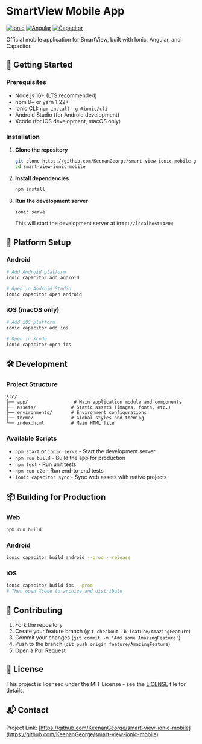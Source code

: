 # SmartView Mobile App

[![Ionic](https://img.shields.io/badge/Ionic-3880FF?style=for-the-badge&logo=ionic&logoColor=white)](https://ionicframework.com/)
[![Angular](https://img.shields.io/badge/Angular-DD0031?style=for-the-badge&logo=angular&logoColor=white)](https://angular.io/)
[![Capacitor](https://img.shields.io/badge/Capacitor-119EFF?style=for-the-badge&logo=capacitor&logoColor=white)](https://capacitorjs.com/)

Official mobile application for SmartView, built with Ionic, Angular, and Capacitor.

## 🚀 Getting Started

### Prerequisites

- Node.js 16+ (LTS recommended)
- npm 8+ or yarn 1.22+
- Ionic CLI: `npm install -g @ionic/cli`
- Android Studio (for Android development)
- Xcode (for iOS development, macOS only)

### Installation

1. **Clone the repository**
   ```bash
   git clone https://github.com/KeenanGeorge/smart-view-ionic-mobile.git
   cd smart-view-ionic-mobile
   ```

2. **Install dependencies**
   ```bash
   npm install
   ```

3. **Run the development server**
   ```bash
   ionic serve
   ```
   This will start the development server at `http://localhost:4200`

## 📱 Platform Setup

### Android

```bash
# Add Android platform
ionic capacitor add android

# Open in Android Studio
ionic capacitor open android
```

### iOS (macOS only)

```bash
# Add iOS platform
ionic capacitor add ios

# Open in Xcode
ionic capacitor open ios
```

## 🛠 Development

### Project Structure

```
src/
├── app/                 # Main application module and components
├── assets/             # Static assets (images, fonts, etc.)
├── environments/       # Environment configurations
├── theme/              # Global styles and theming
└── index.html          # Main HTML file
```

### Available Scripts

- `npm start` or `ionic serve` - Start the development server
- `npm run build` - Build the app for production
- `npm test` - Run unit tests
- `npm run e2e` - Run end-to-end tests
- `ionic capacitor sync` - Sync web assets with native projects

## 📦 Building for Production

### Web
```bash
npm run build
```

### Android
```bash
ionic capacitor build android --prod --release
```

### iOS
```bash
ionic capacitor build ios --prod
# Then open Xcode to archive and distribute
```

## 🤝 Contributing

1. Fork the repository
2. Create your feature branch (`git checkout -b feature/AmazingFeature`)
3. Commit your changes (`git commit -m 'Add some AmazingFeature'`)
4. Push to the branch (`git push origin feature/AmazingFeature`)
5. Open a Pull Request

## 📄 License

This project is licensed under the MIT License - see the [LICENSE](LICENSE) file for details.

## 📬 Contact

Project Link: [https://github.com/KeenanGeorge/smart-view-ionic-mobile](https://github.com/KeenanGeorge/smart-view-ionic-mobile)
